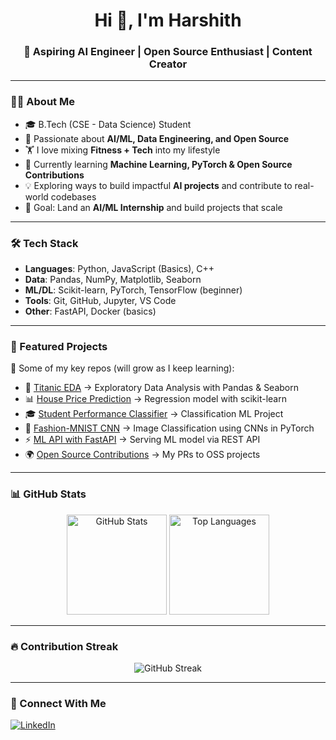 <h1 align="center">Hi 👋, I'm Harshith</h1>
<h3 align="center">🚀 Aspiring AI Engineer | Open Source Enthusiast | Content Creator</h3>

---

### 👨‍💻 About Me
- 🎓 B.Tech (CSE - Data Science) Student  
- 🤖 Passionate about **AI/ML, Data Engineering, and Open Source**  
- 🏋️ I love mixing **Fitness + Tech** into my lifestyle  
- 🌱 Currently learning **Machine Learning, PyTorch & Open Source Contributions**  
- 💡 Exploring ways to build impactful **AI projects** and contribute to real-world codebases  
- 🎯 Goal: Land an **AI/ML Internship** and build projects that scale  

---

### 🛠️ Tech Stack
- **Languages**: Python, JavaScript (Basics), C++  
- **Data**: Pandas, NumPy, Matplotlib, Seaborn  
- **ML/DL**: Scikit-learn, PyTorch, TensorFlow (beginner)  
- **Tools**: Git, GitHub, Jupyter, VS Code  
- **Other**: FastAPI, Docker (basics)  

---

### 📂 Featured Projects
📌 Some of my key repos (will grow as I keep learning):  

- 🧩 [Titanic EDA](#) → Exploratory Data Analysis with Pandas & Seaborn  
- 📊 [House Price Prediction](#) → Regression model with scikit-learn  
- 🎓 [Student Performance Classifier](#) → Classification ML Project  
- 👕 [Fashion-MNIST CNN](#) → Image Classification using CNNs in PyTorch  
- ⚡ [ML API with FastAPI](#) → Serving ML model via REST API  
- 🌍 [Open Source Contributions](#) → My PRs to OSS projects  

---

### 📊 GitHub Stats
<p align="center">
  <img src="https://github-readme-stats.vercel.app/api?username=harshithreddy-dev&show_icons=true&theme=radical" alt="GitHub Stats" height="160"/>
  <img src="https://github-readme-stats.vercel.app/api/top-langs/?username=harshithreddy-dev&layout=compact&theme=radical" alt="Top Languages" height="160"/>
</p>

---

### 🔥 Contribution Streak
<p align="center">
  <img src="https://streak-stats.demolab.com?user=harshithreddy-dev&theme=radical" alt="GitHub Streak"/>
</p>

---

### 🤝 Connect With Me
<p align="left">
  <a href="www.linkedin.com/in/harshith-reddy-563745353" target="_blank">
    <img src="https://img.shields.io/badge/LinkedIn-0A66C2?logo=linkedin&logoColor=white" alt="LinkedIn"/>
